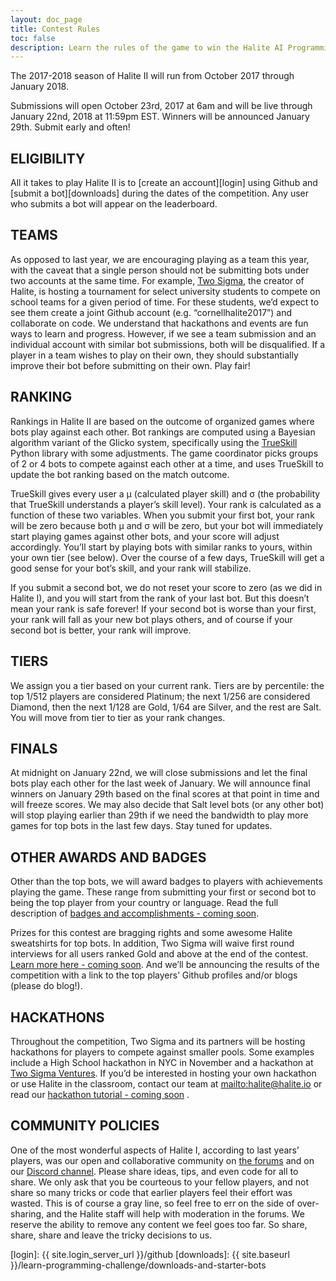 ```yaml
---
layout: doc_page
title: Contest Rules
toc: false
description: Learn the rules of the game to win the Halite AI Programming Challenge.
---
```


The 2017-2018 season of Halite II will run from October 2017 through January 2018. 

Submissions will open October 23rd, 2017 at 6am and will be live through January 22nd, 2018 at 11:59pm EST. Winners will be announced January 29th. Submit early and often!


## ELIGIBILITY

All it takes to play Halite II is to [create an account][login] using Github and [submit a bot][downloads] during the dates of the competition. Any user who submits a bot will appear on the leaderboard.

## TEAMS

As opposed to last year, we are encouraging playing as a team this year, with the caveat that a single person should not be submitting bots under two accounts at the same time. For example, [Two Sigma](https://www.twosigma.com), the creator of Halite, is hosting a tournament for select university students to compete on school teams for a given period of time. For these students, we’d expect to see them create a joint Github account (e.g. “cornellhalite2017”) and collaborate on code. We understand that hackathons and events are fun ways to learn and progress. However, if we see a team submission and an individual account with similar bot submissions, both will be disqualified. If a player in a team wishes to play on their own, they should substantially improve their bot before submitting on their own. Play fair!

## RANKING
Rankings in Halite II are based on the outcome of organized games where bots play against each other. Bot rankings are computed using a Bayesian algorithm variant of the Glicko system, specifically using the [TrueSkill](https://www.microsoft.com/en-us/research/project/trueskill-ranking-system/) Python library with some adjustments. The game coordinator picks groups of 2 or 4 bots to compete against each other at a time, and uses TrueSkill to update the bot ranking based on the match outcome.

TrueSkill gives every user a μ (calculated player skill) and σ (the probability that TrueSkill understands a player’s skill level). Your rank is calculated as a function of these two variables. When you submit your first bot, your rank will be zero because both μ and  σ will be zero, but your bot will immediately start playing games against other bots, and your score will adjust accordingly. You’ll start by playing bots with similar ranks to yours, within your own tier (see below). Over the course of a few days, TrueSkill will get a good sense for your bot’s skill, and your rank will stabilize. 

If you submit a second bot, we do not reset your score to zero (as we did in Halite I), and you will start from the rank of your last bot. But this doesn’t mean your rank is safe forever! If your second bot is worse than your first, your rank will fall as your new bot plays others, and of course if your second bot is better, your rank will improve.

## TIERS
We assign you a tier based on your current rank.  Tiers are by percentile: the top 1/512 players are considered Platinum; the next 1/256 are considered Diamond, then the next 1/128 are Gold, 1/64 are Silver, and the rest are Salt. You will move from tier to tier as your rank changes.

## FINALS
At midnight on January 22nd, we will close submissions and let the final bots play each other for the last week of January. We will announce final winners on January 29th based on the final scores at that point in time and will freeze scores. We may also decide that Salt level bots (or any other bot) will stop playing earlier than 29th if we need the bandwidth to play more games for top bots in the last few days. Stay tuned for updates.

## OTHER AWARDS AND BADGES
Other than the top bots, we will award badges to players with achievements playing the game. These range from submitting your first or second bot to being the top player from your country or language. Read the full description of [badges and accomplishments - coming soon]().

Prizes for this contest are bragging rights and some awesome Halite sweatshirts for top bots. In addition, Two Sigma will waive first round interviews for all users ranked Gold and above at the end of the contest. [Learn more here - coming soon](). And we’ll be announcing the results of the competition with a link to the top players’ Github profiles and/or blogs (please do blog!).

## HACKATHONS
Throughout the competition, Two Sigma and its partners will be hosting hackathons for players to compete against smaller pools. Some examples include a High School hackathon in NYC in November and a hackathon at [Two Sigma Ventures](https://www.twosigmaventures.com/). If you’d be interested in hosting your own hackathon or use Halite in the classroom, contact our team at <mailto:halite@halite.io> or read our [hackathon tutorial - coming soon]() .

## COMMUNITY POLICIES
One of the most wonderful aspects of Halite I, according to last years’ players, was our open and collaborative community on [the forums](forums.halite.io]) and on our [Discord channel](https://discordapp.com/invite/EqW8DCB). Please share ideas, tips, and even code for all to share. We only ask that you be courteous to your fellow players, and not share so many tricks or code that earlier players feel their effort was wasted. This is of course a gray line, so feel free to err on the side of over-sharing, and the Halite staff will help with moderation in the forums. We reserve the ability to remove any content we feel goes too far. So share, share, share and leave the tricky decisions to us.

[login]: {{ site.login_server_url }}/github
[downloads]: {{ site.baseurl }}/learn-programming-challenge/downloads-and-starter-bots